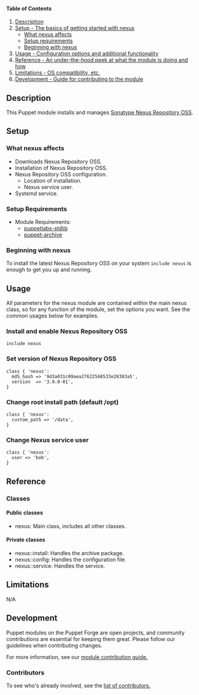 #### Table of Contents

1. [Description](#description)
2. [Setup - The basics of getting started with nexus](#setup)
    * [What nexus affects](#what-nexus-affects)
    * [Setup requirements](#setup-requirements)
    * [Beginning with nexus](#beginning-with-nexus)
3. [Usage - Configuration options and additional functionality](#usage)
4. [Reference - An under-the-hood peek at what the module is doing and how](#reference)
5. [Limitations - OS compatibility, etc.](#limitations)
6. [Development - Guide for contributing to the module](#development)

## Description

This Puppet module installs and manages [Sonatype Nexus Repository OSS](https://www.sonatype.com/nexus-repository-oss).

## Setup

### What nexus affects

* Downloads Nexus Repository OSS.
* Installation of Nexus Repository OSS.
* Nexus Repository OSS configuration.
  * Location of installation.
  * Nexus service user.
* Systemd service.

### Setup Requirements

* Module Requirements:
  * [puppetlabs-stdlib](https://forge.puppet.com/puppetlabs/stdlib)
  * [puppet-archive](https://forge.puppet.com/puppet/archive)

### Beginning with nexus

To install the latest Nexus Repository OSS on your system `include nexus` is enough to get you up and running.

## Usage

All parameters for the nexus module are contained within the main nexus class, so for any function of the module, set the options you want. See the common usages below for examples.

### Install and enable Nexus Repository OSS

```puppet
include nexus
```

### Set version of Nexus Repository OSS
```puppet
class { 'nexus':
  md5_hash => '9d3a031c09aea27622568533e28383a5',
  version  => '3.9.0-01',
}
```

### Change root install path (default /opt)
```Puppet
class { 'nexus':
  custom_path => '/data',
}
```

### Change Nexus service user
```puppet
class { 'nexus':
  user => 'bob',
}
```

## Reference

### Classes

#### Public classes

* nexus: Main class, includes all other classes.

#### Private classes

* nexus::install: Handles the archive package.
* nexus::config: Handles the configuration file.
* nexus::service: Handles the service.

## Limitations

N/A

## Development

Puppet modules on the Puppet Forge are open projects, and community contributions are essential for keeping them great. Please follow our guidelines when contributing changes.

For more information, see our [module contribution guide.](https://docs.puppetlabs.com/forge/contributing.html)

### Contributors

To see who's already involved, see the [list of contributors.](https://github.com/dsavell/puppet-nexus/graphs/contributors)

